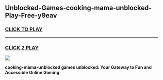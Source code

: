 
## Unblocked-Games-cooking-mama-unblocked-Play-Free-y9eav
<h3>
<a href="https://premium76.site?title=cooking-mama-unblocked&ref=17A">CLICK TO PLAY</a></h3>
<hr>

<h3>
<a href="https://premium76.site?title=cooking-mama-unblocked&ref=17A">CLICK 2 PLAY</a>
  
</h3>

<a href="https://premium76.site?title=cooking-mama-unblocked&ref=17A"><img src="https://clearcache.store/games.png"></a>


**cooking-mama-unblocked games unblocked: Your Gateway to Fun and Accessible Online Gaming**
